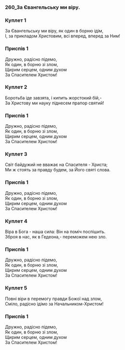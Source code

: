 ### 260_За Євангельську ми віру.
### Куплет 1
За Євангельську ми віру, як один в борню ідім,<br/>І, за прикладом Христовим, всі вперед, вперед за Ним!
### Приспів 1
Дружно, радісно підемо,<br/>Як один, в борню зі злом,<br/>Щирим серцем, одним духом<br/>За Спасителем Христом!
### Куплет 2
Боротьба іде завзята, і кипить жорстокий бій,-<br/>За Христову ми науку піднесем прапор святий!
### Приспів 1
Дружно, радісно підемо,<br/>Як один, в борню зі злом,<br/>Щирим серцем, одним духом<br/>За Спасителем Христом!
### Куплет 3
Світ байдужий не вважає на Спасителя - Христа; <br/>Ми ж стоять за правду будем, за Його святі слова.
### Приспів 1
Дружно, радісно підемо,<br/>Як один, в борню зі злом,<br/>Щирим серцем, одним духом<br/>За Спасителем Христом!
### Куплет 4
Віра в Бога - наша сила: Він на поміч поспішить. <br/>Зброя в нас, як в Гедеона,- переможем нею зло.
### Приспів 1
Дружно, радісно підемо,<br/>Як один, в борню зі злом,<br/>Щирим серцем, одним духом<br/>За Спасителем Христом!
### Куплет 5
Повні віри в перемогу правди Божої над злом,<br/>Сміло, радісно ідімо за Начальником-Христом!
### Приспів 1
Дружно, радісно підемо,<br/>Як один, в борню зі злом,<br/>Щирим серцем, одним духом<br/>За Спасителем Христом!

